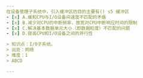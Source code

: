 ```yaml
---
在设备管理子系统中，引入缓冲区的目的主要有() s5 缓冲区
- [x] A.缓和CPU与I/O设备间速度不匹配的矛盾
- [x] B.减少对CPU的中断频率，放宽对CPU中断响应时间的限制
- [x] C.解决基本数据单元大小（即数据粒度）不匹配的问题
- [x] D.提高CPU和I/O设备之间的并行性

> 知识点：I/O子系统。
> 出处：网络
> 难度：1
> ABCD

---
```

